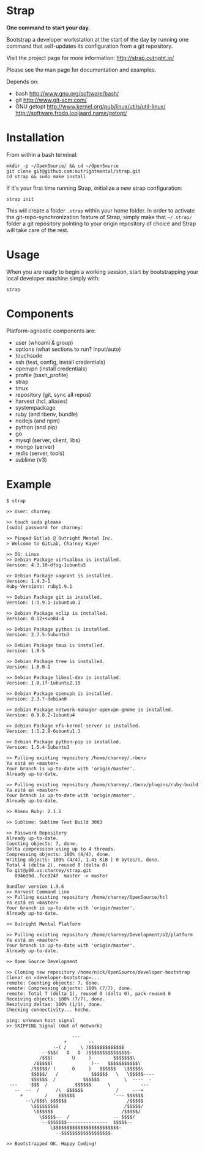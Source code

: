 # Strap

**One command to start your day.**

Bootstrap a developer workstation at the start of the day by running one command that self-updates its configuration from a git repository.

Visit the project page for more information: http://strap.outright.io/

Please see the man page for documentation and examples.

Depends on:
- bash
  http://www.gnu.org/software/bash/
- git
  http://www.git-scm.com/
- GNU getopt
  http://www.kernel.org/pub/linux/utils/util-linux/
  http://software.frodo.looijaard.name/getopt/

# Installation

From within a bash terminal:

    mkdir -p ~/OpenSource/ && cd ~/OpenSource
    git clone git@github.com:outrightmental/strap.git
    cd strap && sudo make install

If it's your first time running Strap, initialize a new strap configuration:

    strap init

This will create a folder `.strap` within your home folder. In order to activate the git-repo-synchronization feature of Strap, simply make that `~/.strap/` folder a git repository pointing to your origin repository of choice and Strap will take care of the rest.

# Usage

When you are ready to begin a working session, start by bootstrapping your local developer machine simply with:

    strap

# Components

Platform-agnostic components are:

+ user (whoami & group)
+ options (what sections to run? input/auto)
+ touchsudo
+ ssh (test, config, install credentials)
+ openvpn (install credentials)
+ profile (bash_profile)
+ strap
+ tmux
+ repository (git, sync all repos)
+ harvest (hcl, aliases)
+ systempackage
+ ruby (and rbenv, bundle)
+ nodejs (and npm)
+ python (and pip)
+ go
+ mysql (server, client, libs)
+ mongo (server)
+ redis (server, tools)
+ sublime (v3)

# Example

    $ strap
    
    >> User: charney
    
    >> touch sudo please
    [sudo] password for charney: 
    
    >> Pinged Gitlab @ Outright Mental Inc.
    > Welcome to GitLab, Charney Kaye!
    
    >> OS: Linux
    >> Debian Package virtualbox is installed.
    Version: 4.3.10-dfsg-1ubuntu5
    
    >> Debian Package vagrant is installed.
    Version: 1.4.3-1
    Ruby-Versions: ruby1.9.1
    
    >> Debian Package git is installed.
    Version: 1:1.9.1-1ubuntu0.1
    
    >> Debian Package xclip is installed.
    Version: 0.12+svn84-4
    
    >> Debian Package python is installed.
    Version: 2.7.5-5ubuntu3
    
    >> Debian Package tmux is installed.
    Version: 1.8-5
    
    >> Debian Package tree is installed.
    Version: 1.6.0-1
    
    >> Debian Package libssl-dev is installed.
    Version: 1.0.1f-1ubuntu2.15
    
    >> Debian Package openvpn is installed.
    Version: 2.3.7-debian0
    
    >> Debian Package network-manager-openvpn-gnome is installed.
    Version: 0.9.8.2-1ubuntu4
    
    >> Debian Package nfs-kernel-server is installed.
    Version: 1:1.2.8-6ubuntu1.1
    
    >> Debian Package python-pip is installed.
    Version: 1.5.4-1ubuntu3
    
    >> Pulling existing repository /home/charney/.rbenv
    Ya está en «master»
    Your branch is up-to-date with 'origin/master'.
    Already up-to-date.
    
    >> Pulling existing repository /home/charney/.rbenv/plugins/ruby-build
    Ya está en «master»
    Your branch is up-to-date with 'origin/master'.
    Already up-to-date.
    
    >> Rbenv Ruby: 2.1.5
    
    >> Sublime: Sublime Text Build 3083
    
    >> Password Repository
    Already up-to-date.
    Counting objects: 7, done.
    Delta compression using up to 4 threads.
    Compressing objects: 100% (4/4), done.
    Writing objects: 100% (4/4), 1.41 KiB | 0 bytes/s, done.
    Total 4 (delta 2), reused 0 (delta 0)
    To git@y00.us:charney/strap.git
       094699d..fcc924f  master -> master
    
    Bundler version 1.9.6
    >> Harvest Command Line
    >> Pulling existing repository /home/charney/OpenSource/hcl
    Ya está en «master»
    Your branch is up-to-date with 'origin/master'.
    Already up-to-date.
    
    >> Outright Mental Platform
    
    >> Pulling existing repository /home/charney/Development/o2/platform
    Ya está en «master»
    Your branch is up-to-date with 'origin/master'.
    Already up-to-date.
    
    >> Open Source Development
    
    >> Cloning new repository /home/nick/OpenSource/developer-bootstrap
    Clonar en «developer-bootstrap»...
    remote: Counting objects: 7, done.
    remote: Compressing objects: 100% (7/7), done.
    remote: Total 7 (delta 1), reused 0 (delta 0), pack-reused 0
    Receiving objects: 100% (7/7), done.
    Resolving deltas: 100% (1/1), done.
    Checking connectivity... hecho.
        
    ping: unknown host signal
    >> SKIPPING Signal (Out of Network)
    
                            --- 
                         +        -- 
                     --( /     \ )$$$$$$$$$$$$$ 
                 --$$$(   O   O  )$$$$$$$$$$$$$$$- 
                /$$$(       U     )        $$$$$$$\ 
              /$$$$$(              )--   $$$$$$$$$$$\ 
             /$$$$$/ (      O     )   $$$$$$   \$$$$$\ 
             $$$$$/   /            $$$$$$   \   \$$$$$---- 
             $$$$$$  /          $$$$$$         \  ----  - 
     ---     $$$  /          $$$$$$      \           --- 
       --  --  /      /\  $$$$$$            /     ---= 
         +        /    $$$$$$              '--- $$$$$$ 
           --\/$$$\ $$$$$$                      /$$$$$ 
             \$$$$$$$$$                        /$$$$$/ 
              \$$$$$$                         /$$$$$/ 
                \$$$$$--  /                -- $$$$/ 
                 --$$$$$$$---------------  $$$$$-- 
                    \$$$$$$$$$$$$$$$$$$$$$$$$- 
                      --$$$$$$$$$$$$$$$$$$-    
    
    >> Bootstrapped OK. Happy Coding!
